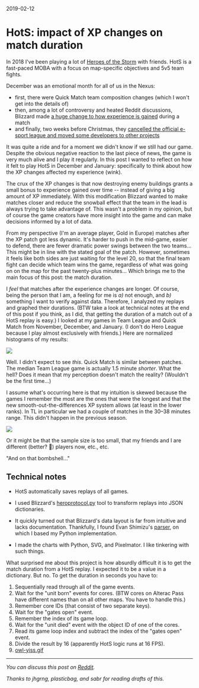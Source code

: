 2019-02-12

HotS: impact of XP changes on match duration
============================================

In 2018 I've been playing a lot of [Heroes of the Storm][hots] with
friends.  HotS is a fast-paced MOBA with a focus on map-specific
objectives and 5v5 team fights.

  [hots]: https://heroesofthestorm.com/


December was an emotional month for all of us in the Nexus:

- first, there were Quick Match team composition changes (which I won't get
  into the details of)
- then, among a lot of controversy and heated Reddit discussions, Blizzard
  made [a huge change to how experience is gained][xp] during a match
- and finally, two weeks before Christmas, they [cancelled the official
  e-sport league and moved some developers to other projects][hgc]

It was quite a ride and for a moment we didn't know if we still had our
game.  Despite the obvious negative reaction to the last piece of news,
the game is very much alive and I play it regularly.  In this post I
wanted to reflect on how it felt to play HotS in December and January:
specifically to think about how the XP changes affected my experience
(wink).

  [xp]: https://heroesofthestorm.com/en-us/blog/22821338/heroes-of-the-storm-patch-notes-december-11-2018-2018-12-11/
  [hgc]: https://news.blizzard.com/en-us/blizzard/22833558/heroes-of-the-storm-news

The crux of the XP changes is that now destroying enemy buildings grants
a small bonus to experience gained over time -- instead of giving a big
amount of XP immediately.  With this modification Blizzard wanted to
make matches closer and reduce the snowball effect that the team in the
lead is always trying to take advantage of.  This wasn't a problem in my
opinion, but of course the game creators have more insight into the game
and can make decisions informed by a lot of data.

From my perspective (I'm an average player, Gold in Europe) matches
after the XP patch got less dynamic. It's harder to push in the
mid-game, easier to defend, there are fewer dramatic power swings
between the two teams...  This might be in line with the stated goal of
the patch.  However, sometimes it feels like both sides are just waiting
for the level 20, so that the final team fight can decide which team
wins the game, regardless of what was going on on the map for the past
twenty-plus minutes...  Which brings me to the main focus of this post:
the match duration.

I *feel* that matches after the experience changes are longer.  Of
course, being the person that I am, a feeling for me is *a)* not enough,
and *b)* something I want to verify against data. Therefore, I analyzed my
replays and graphed their durations. (BTW take a look at technical
notes at the end of this post if you think, as I did, that getting the
duration of a match out of a HotS replay is easy.)  I looked at my games
in Team League and Quick Match from November, December, and January.  (I
don't do Hero League because I play almost exclusively with friends.)
Here are normalized histograms of my results:

<img data='{"max_height": 1792}' class="max-height-initial" src="graphs.png"/>

Well. I didn't expect to see *this*.  Quick Match is similar between
patches.  The median Team League game is actually 1.5 minute *shorter*.
What the hell?  Does it mean that my perception doesn't match the
reality?  (Wouldn't be the first time...)

I assume what's occurring here is that my intuition is skewed because
the games I remember the most are the ones that were the longest and
that the new smooth-out-the-differences XP system allows (at least in
the lower ranks).  In TL in particular we had a couple of matches in the
30–38 minutes range. This didn't happen in the previous season.

![](perception.png)

Or it might be that the sample size is too small, that my friends and I
are different (better? 🤞) players now, etc., etc.

"And on that bombshell..."


Technical notes
---------------

- HotS automatically saves replays of all games.
- I used Blizzard's [heroprotocol.py][protocol] tool to transform replays
  into JSON dictionaries.
- It quickly turned out that Blizzard's data layout is far from intuitive
  and lacks documentation.  Thankfully, I found Evan Shimizu's [parser][],
  on which I based my Python implementation.
- I made the charts with Python, SVG, and Pixelmator.  I like tinkering
  with such things.

  [protocol]: https://github.com/Blizzard/heroprotocol
  [parser]: https://github.com/ebshimizu/hots-parser

What surprised me about this project is how absurdly difficult it is to
get the match duration from a HotS replay.  I expected it to be a value
in a dictionary.  But no.  To get the duration in seconds you have to:

1. Sequentially read through all of the game events.
1. Wait for the "unit born" events for cores. (BTW cores on Alterac Pass have
   different names than on all other maps.  You have to handle this.)
1. Remember core IDs (that consist of two separate keys).
1. Wait for the "gates open" event.
1. Remember the index of its game loop.
1. Wait for the "unit died" event with the object ID of one of the cores.
1. Read its game loop index and subtract the index of the "gates open" event.
1. Divide the result by 16 (apparently HotS logic runs at 16 FPS).
1. [owl-yiss.gif](https://www.google.com/search?q=owl+yiss+gif&tbm=isch)

---

*You can discuss this post on [Reddit][].*

*Thanks to jhgrng, plasticbag, and sabr for reading drafts of this.*

  [Reddit]: https://www.reddit.com/r/heroesofthestorm/comments/apqwe2/hots_games_after_xp_changes_seem_longer_but/
